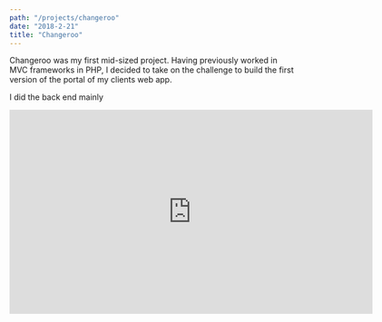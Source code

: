 ```yaml
---
path: "/projects/changeroo"
date: "2018-2-21"
title: "Changeroo"
---
```


Changeroo was my first mid-sized project. Having previously worked in MVC frameworks in PHP, I
decided to take on the challenge to build the first version of the portal of my clients web app.

I did the back end mainly

<iframe src="https://player.vimeo.com/video/229111344" width="640" height="360" frameborder="0" webkitallowfullscreen mozallowfullscreen allowfullscreen></iframe>
